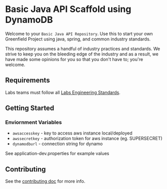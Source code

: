 # Basic Java API Scaffold using DynamoDB

Welcome to your `Basic Java API Repository`. Use this to start your own Greenfield Project using java, spring, and common industry standards.

This repository assumes a handful of industry practices and standards. We strive to keep you on the bleeding edge of the industry and as a result, we have made some opinions for you so that you don't have to; you're welcome.

## Requirements

Labs teams must follow all [Labs Engineering Standards](https://bloomtechlabs.gitbook.io).


## Getting Started

### Enviornment Variables

- `awsaccesskey` - key to access aws instance local/deployed
- `awssecretkey` - authorization token for aws instance (eg. SUPERSECRET)
- `dynamodburl` - connection string for dynamo

See application-dev.properties for example values

## Contributing

See the [contributing doc](https://github.com/Lambda-School-Labs/labs-api-starter/blob/main/CONTRIBUTING.md)
for more info.